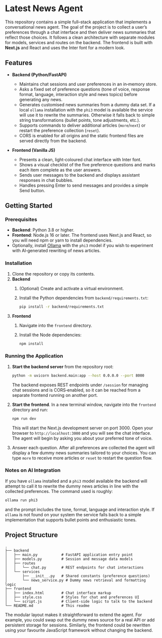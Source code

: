# Latest News Agent

This repository contains a simple full–stack application that
implements a conversational news agent. The goal of the project is
to collect a user’s preferences through a chat interface and then
deliver news summaries that reflect those choices. It follows a clean
architecture with separate modules for models, services and routes
on the backend. The frontend is built with **Next.js** and React and
uses the Inter font for a modern look.

## Features

- **Backend (Python/FastAPI)**
  - Maintains chat sessions and user preferences in an in‑memory
    store.
  - Asks a fixed set of preference questions (tone of voice, response
    format, language, interaction style and news topics) before
    generating any news.
  - Generates customised news summaries from a dummy data set. If a
    local `ollama` installation with the `phi3` model is available the
    service will use it to rewrite the summaries. Otherwise it falls
    back to simple string transformations (bullet points, tone
    adjustments, etc.).
  - Supports commands to deliver additional articles (`more`/`next`) or
    restart the preference collection (`reset`).
  - CORS is enabled for all origins and the static frontend files are
    served directly from the backend.

- **Frontend (Vanilla JS)**
  - Presents a clean, light‑coloured chat interface with Inter font.
  - Shows a visual checklist of the five preference questions and
    marks each item complete as the user answers.
  - Sends user messages to the backend and displays assistant
    responses in chat bubbles.
  - Handles pressing Enter to send messages and provides a simple Send
    button.

## Getting Started

### Prerequisites

- **Backend**: Python 3.8 or higher.
- **Frontend**: Node.js 16 or later. The frontend uses Next.js and React, so you will need npm or yarn to install dependencies.
- Optionally, install [Ollama](https://ollama.ai/) with the `phi3`
  model if you wish to experiment with AI‑generated rewriting of news
  articles.

### Installation

1. Clone the repository or copy its contents.
2. **Backend**
   1. (Optional) Create and activate a virtual environment.
   2. Install the Python dependencies from `backend/requirements.txt`:

      ```bash
      pip install -r backend/requirements.txt
      ```
3. **Frontend**
   1. Navigate into the `frontend` directory.
   2. Install the Node dependencies:

      ```bash
      npm install
      ```

### Running the Application

1. **Start the backend server** from the repository root:

   ```bash
   python -m uvicorn backend.main:app --host 0.0.0.0 --port 8000
   ```

   The backend exposes REST endpoints under `/session` for managing chat
   sessions and is CORS‑enabled, so it can be reached from a separate
   frontend running on another port.

2. **Start the frontend**. In a new terminal window, navigate into the
   `frontend` directory and run:

   ```bash
   npm run dev
   ```

   This will start the Next.js development server on port 3000. Open
   your browser to `http://localhost:3000` and you will see the chat
   interface. The agent will begin by asking you about your preferred
   tone of voice.

3. Answer each question. After all preferences are collected the
   agent will display a few dummy news summaries tailored to your
   choices. You can type `more` to receive more articles or `reset`
   to restart the question flow.

### Notes on AI Integration

If you have `ollama` installed and a `phi3` model available the
backend will attempt to call it to rewrite the dummy news articles in
line with the collected preferences. The command used is roughly:

```bash
ollama run phi3
```

and the prompt includes the tone, format, language and interaction
style. If `ollama` is not found on your system the service falls back
to a simple implementation that supports bullet points and
enthusiastic tones.

## Project Structure

```
.
├── backend
│   ├── main.py           # FastAPI application entry point
│   ├── models.py         # Session and message data models
│   ├── routes
│   │   └── chat.py       # REST endpoints for chat interactions
│   └── services
│       ├── __init__.py   # Shared constants (preference questions)
│       └── news_service.py # Dummy news retrieval and formatting logic
├── frontend
│   ├── index.html        # Chat interface markup
│   ├── style.css         # Styles for chat and preferences UI
│   └── script.js         # Client‑side logic to talk to the backend
└── README.md             # This readme
```

The modular layout makes it straightforward to extend the agent. For
example, you could swap out the dummy news source for a real API or
add persistent storage for sessions. Similarly, the frontend could be
rewritten using your favourite JavaScript framework without changing
the backend.